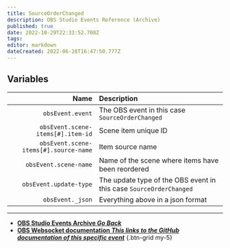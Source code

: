 ```yaml
---
title: SourceOrderChanged
description: OBS Studio Events Reference (Archive)
published: true
date: 2022-10-29T22:33:52.708Z
tags: 
editor: markdown
dateCreated: 2022-06-28T16:47:50.777Z
---
```


## Variables
Name | Description
----:|:------------
`obsEvent.event` | The OBS event in this case `SourceOrderChanged`
`obsEvent.scene-items[#].item-id` | Scene item unique ID
`obsEvent.scene-items[#].source-name` | Item source name
`obsEvent.scene-name` | Name of the scene where items have been reordered
`obsEvent.update-type` | The update type of the OBS event in this case `SourceOrderChanged`
`obsEvent._json` | Everything above in a json format

---

- [<i class="mdi mdi-chevron-left"></i>**OBS Studio Events Archive *Go Back***](/Broadcasters/OBS/Archive/Events)
- [<i class="mdi mdi-github"></i> **OBS Websocket documentation *This links to the GitHub documentation of this specific event***](https://github.com/obsproject/obs-websocket/blob/4.x-current/docs/generated/protocol.md#sourceorderchanged)
{.btn-grid my-5}
